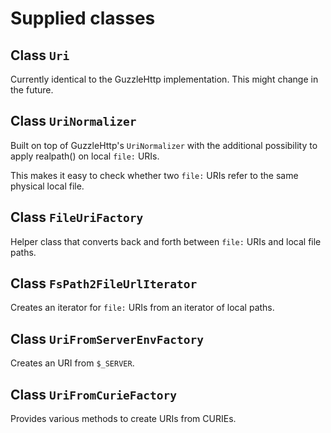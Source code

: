 # Supplied classes

## Class `Uri`

Currently identical to the GuzzleHttp implementation. This might
change in the future.

## Class `UriNormalizer`

Built on top of GuzzleHttp's `UriNormalizer` with the additional
possibility to apply realpath() on local `file:` URIs.

This makes it easy to check whether two `file:` URIs refer to the same
physical local file.

## Class `FileUriFactory`

Helper class that converts back and forth between `file:` URIs and
local file paths.

## Class `FsPath2FileUrlIterator`

Creates an iterator for `file:` URIs from an iterator of local paths.

## Class `UriFromServerEnvFactory`

Creates an URI from `$_SERVER`.

## Class `UriFromCurieFactory`

Provides various methods to create URIs from CURIEs.
